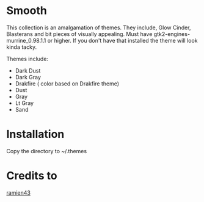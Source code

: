 # Smooth
This collection is an amalgamation of themes. They include, Glow Cinder, Blasterans and bit pieces of visually appealing. Must have gtk2-engines-murrine_0.98.1.1 or higher. If you don\'t have that installed the theme will look kinda tacky.

Themes include:
- Dark Dust
- Dark Gray
- Drakfire ( color based on Drakfire theme)
- Dust
- Gray
- Lt Gray
- Sand

# Installation
Copy the directory to ~/.themes

# Credits to
[ramien43](http://gnome-look.org/usermanager/search.php?username=ramien43)
